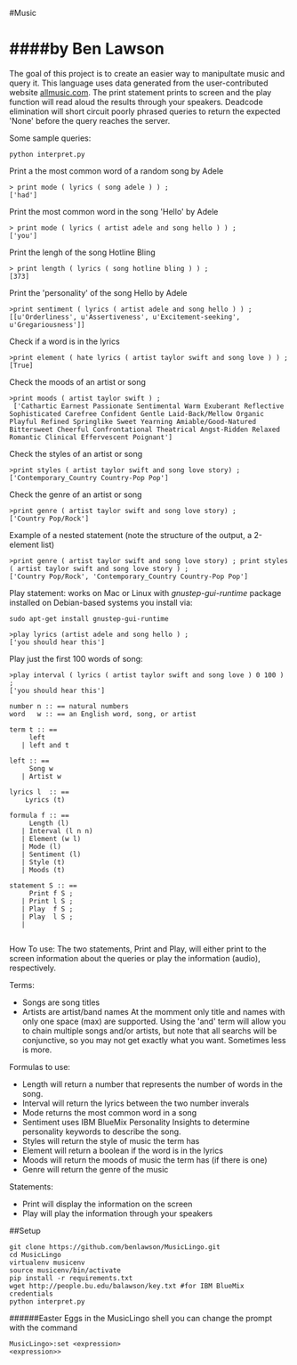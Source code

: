 #Music

####by Ben Lawson
==================

The goal of this project is to create an easier way to manipultate music and query it. This language uses data generated from the user-contributed website [allmusic.com](allmusic.com). The print statement prints to screen and the play function will read aloud the results through your speakers. Deadcode elimination will short circuit poorly phrased queries to return the expected 'None' before the query reaches the server. 

Some sample queries:
```
python interpret.py
```
Print a the most common word of a random song by Adele
```
> print mode ( lyrics ( song adele ) ) ;
['had']

```
Print the most common word in the song 'Hello' by Adele
```
> print mode ( lyrics ( artist adele and song hello ) ) ;
['you']
```

Print the lengh of the song Hotline Bling
```
> print length ( lyrics ( song hotline bling ) ) ;
[373]
```

Print the 'personality' of the song Hello by Adele
```
>print sentiment ( lyrics ( artist adele and song hello ) ) ;
[[u'Orderliness', u'Assertiveness', u'Excitement-seeking', u'Gregariousness']]
```
Check if a word is in the lyrics
```
>print element ( hate lyrics ( artist taylor swift and song love ) ) ;
[True]
```

Check the moods of an artist or song
```
>print moods ( artist taylor swift ) ;
 ['Cathartic Earnest Passionate Sentimental Warm Exuberant Reflective Sophisticated Carefree Confident Gentle Laid-Back/Mellow Organic Playful Refined Springlike Sweet Yearning Amiable/Good-Natured Bittersweet Cheerful Confrontational Theatrical Angst-Ridden Relaxed Romantic Clinical Effervescent Poignant']
```
Check the styles of an artist or song
```
>print styles ( artist taylor swift and song love story) ;
['Contemporary_Country Country-Pop Pop']
```

Check the genre of an artist or song
```
>print genre ( artist taylor swift and song love story) ;
['Country Pop/Rock']
```

Example of a nested statement (note the structure of the output, a 2-element list)
```
>print genre ( artist taylor swift and song love story) ; print styles ( artist taylor swift and song love story ) ; 
['Country Pop/Rock', 'Contemporary_Country Country-Pop Pop']
```


Play statement: works on Mac or Linux with *gnustep-gui-runtime* package installed
on Debian-based systems you install via:
```
sudo apt-get install gnustep-gui-runtime
```

```
>play lyrics (artist adele and song hello ) ;
['you should hear this']
```

Play just the first 100 words of song: 
```
>play interval ( lyrics ( artist taylor swift and song love ) 0 100 ) ;
['you should hear this']
```


```
number n :: == natural numbers 
word   w :: == an English word, song, or artist

term t :: ==
     left 
   | left and t

left :: ==
     Song w
   | Artist w
     
lyrics l  :: ==
    Lyrics (t) 
   
formula f :: ==
     Length (l)
   | Interval (l n n)
   | Element (w l) 
   | Mode (l) 
   | Sentiment (l) 
   | Style (t) 
   | Moods (t) 

statement S :: ==
     Print f S ; 
   | Print l S ;
   | Play  f S ;
   | Play  l S ;
   | 
    
```
How To use:
The two statements, Print and Play, will either print to the screen information about the queries or play the information (audio), respectively. 

Terms:
+ Songs are song titles
+ Artists are artist/band names
At the momment only title and names with only one space (max) are supported.
Using the 'and' term will allow you to chain multiple songs and/or artists, but note that all searchs will be conjunctive, so you may not get exactly what you want. Sometimes less is more.

Formulas to use:
+ Length will return a number that represents the number of words in the song.
+ Interval will return the lyrics between the two number inverals
+ Mode returns the most common word in a song
+ Sentiment uses IBM BlueMix Personality Insights to determine personality keywords to describe the song.
+ Styles will return the style of music the term has
+ Element will return a boolean if the word is in the lyrics 
+ Moods will return the moods of music the term has (if there is one)
+ Genre will return the genre of the music

Statements:
+ Print will display the information on the screen
+ Play will play the information through your speakers


##Setup

```
git clone https://github.com/benlawson/MusicLingo.git
cd MusicLingo
virtualenv musicenv
source musicenv/bin/activate
pip install -r requirements.txt
wget http://people.bu.edu/balawson/key.txt #for IBM BlueMix credentials
python interpret.py

```


######Easter Eggs
in the MusicLingo shell you can change the prompt with the command
```
MusicLingo>:set <expression> 
<expression>>
```
